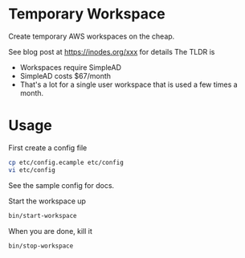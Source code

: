 # Temporary Workspace

Create temporary AWS workspaces on the cheap.

See blog post at https://inodes.org/xxx for details
The TLDR is
* Workspaces require SimpleAD
* SimpleAD costs $67/month
* That's a lot for a single user workspace that is used a few times a month.

# Usage

First create a config file
``` bash
cp etc/config.ecample etc/config
vi etc/config
```

See the sample config for docs.

Start the workspace up

``` bash
bin/start-workspace
```

When you are done, kill it

``` bash
bin/stop-workspace
```
